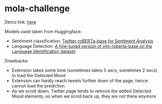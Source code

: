 # mola-challenge

Demo link: [here](https://shorturl.at/aFJV8)


Models used taken from Huggingface:
- Sentiment classification: [Twitter-roBERTa-base for Sentiment Analysis](https://huggingface.co/cardiffnlp/twitter-roberta-base-sentiment-latest)
- Language Detection: [A fine-tuned version of xlm-roberta-base on the Language Identification dataset](https://huggingface.co/eleldar/language-detection)

Drawbacks:
- Extension takes some time (sometimes takes 5 secs, sometimes 2 secs) to load the Detected Mood
- Extension can hardly reach tweets further down of the page, hence cannot load the prediction
- As we scroll down, Twitter page tends to remove the added Detected Mood elements, so when we scroll back up, they are not there anymore
